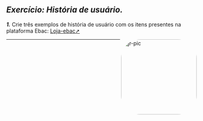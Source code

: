 ## _Exercício: História de usuário._
 _**1.**_ Crie três exemplos de história de usuário com os itens presentes na plataforma Ebac: [Loja-ebac➚](http://lojaebac.ebaconline.art.br)  
 

<img align="right" alt="jr-pic" height="200" style="border-radius:50px;" src="https://user-images.githubusercontent.com/110427773/194069922-0be25680-1468-4d28-8b93-3777447d2b04.PNG">

 ***

 
